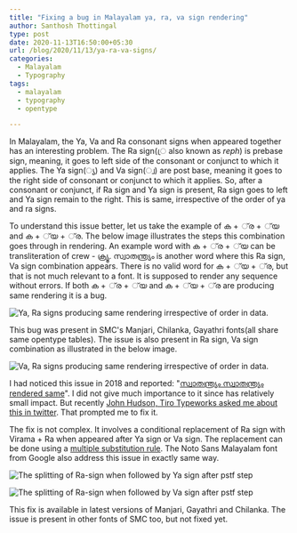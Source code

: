 ```yaml
---
title: "Fixing a bug in Malayalam ya, ra, va sign rendering"
author: Santhosh Thottingal
type: post
date: 2020-11-13T16:50:00+05:30
url: /blog/2020/11/13/ya-ra-va-signs/
categories:
  - Malayalam
  - Typography
tags:
  - malayalam
  - typography
  - opentype

---
```


In Malayalam, the Ya, Va and Ra consonant signs when appeared together has an interesting problem. The Ra sign(്ര also known as *reph*) is prebase sign, meaning, it goes to left side of the consonant or conjunct to which it applies. The Ya sign(്യ) and Va sign(്വ) are post base, meaning it goes to the right side of consonant or conjunct to which it applies. So, after a consonant or conjunct, if Ra sign and Ya sign is present, Ra sign goes to left and Ya sign remain to the right. This is same, irrespective of the order of ya and ra signs.

To understand this issue better, let us take the example of ക + ്‌ര  + ്‌യ and ക + ്‌യ +  ്‌ര. The below image illustrates the steps this combination goes through in rendering. An example word with ക + ്‌ര  + ്‌യ can be transliteration of crew - ക്ര്യൂ. സ്വാതന്ത്ര്യം is another word where this  Ra sign, Va sign combination appears. There is no valid word for ക + ്‌യ +  ്‌ര, but that is not much relevant to a font. It is supposed to render any sequence without errors. If both ക + ്‌ര  + ്‌യ and ക + ്‌യ +  ്‌ര are producing same rendering it is a bug.

![Ya, Ra signs producing same rendering irrespective of order in data.](/wp-content/uploads/2020/11/ya-ra-order-wrong.svg)

This bug was present in SMC's Manjari, Chilanka, Gayathri fonts\(all share same opentype tables\).  The issue is also present in Ra sign, Va sign combination as illustrated in the below image.

![Va, Ra signs producing same rendering irrespective of order in data.](/wp-content/uploads/2020/11/vara-order-wrong.svg)

I had noticed this issue in 2018 and reported: "[സ്വാതന്ത്ര്യം സ്വാതന്ത്യ്രം rendered same](https://gitlab.com/smc/fonts/manjari/-/issues/20)". I did not give much importance to it since has relatively small impact. But recently [John Hudson, Tiro Typeworks asked me about this in twitter](https://twitter.com/TiroTypeworks/status/1325604976199020544). That prompted me to fix it.

The fix is not complex. It involves a conditional replacement of Ra sign with Virama + Ra when appeared after Ya sign or Va sign. The replacement can be done using a [multiple substitution rule](https://gitlab.com/smc/fonts/gayathri/-/commit/f9dd90e646a1140b17c5bd54c424406023695318#efe10d9fc84c27d95d7bcf680a2c97f151ce35fa_79_79). The Noto Sans Malayalam font from Google also address this issue in exactly same way.

![The splitting of Ra-sign when followed by Ya sign after pstf step](/wp-content/uploads/2020/11/ya-ra-order-right.svg)

![The splitting of Ra-sign when followed by Va sign after pstf step](/wp-content/uploads/2020/11/va-ra-right.svg)

This fix is available in latest versions of Manjari, Gayathri and Chilanka. The issue is present in other fonts of SMC too, but not fixed yet.
